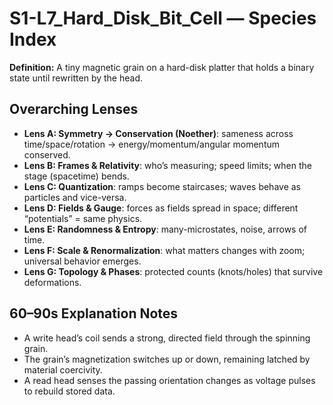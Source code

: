 # S1-L7_Hard_Disk_Bit_Cell — Species Index
**Definition:** A tiny magnetic grain on a hard-disk platter that holds a binary state until rewritten by the head.

## Overarching Lenses

- **Lens A: Symmetry -> Conservation (Noether)**: sameness across time/space/rotation → energy/momentum/angular momentum conserved.
- **Lens B: Frames & Relativity**: who’s measuring; speed limits; when the stage (spacetime) bends.
- **Lens C: Quantization**: ramps become staircases; waves behave as particles and vice-versa.
- **Lens D: Fields & Gauge**: forces as fields spread in space; different “potentials” = same physics.
- **Lens E: Randomness & Entropy**: many-microstates, noise, arrows of time.
- **Lens F: Scale & Renormalization**: what matters changes with zoom; universal behavior emerges.
- **Lens G: Topology & Phases**: protected counts (knots/holes) that survive deformations.

## 60–90s Explanation Notes
- A write head’s coil sends a strong, directed field through the spinning grain.
- The grain’s magnetization switches up or down, remaining latched by material coercivity.
- A read head senses the passing orientation changes as voltage pulses to rebuild stored data.
